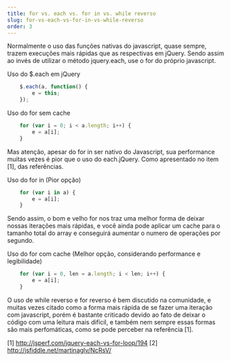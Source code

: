 ```yaml
---
title: for vs. each vs. for in vs. while reverso
slug: for-vs-each-vs-for-in-vs-while-reverso
order: 3
---
```


Normalmente o uso das funções nativas do javascript, quase sempre, trazem execuções mais rápidas que as 
respectivas em jQuery. Sendo assim ao invés de utilizar o método jquery.each, 
use o for do próprio javascript.

Uso do $.each em jQuery
```js
	$.each(a, function() {
		e = this;
	});
```

Uso do for sem cache
```js
	for (var i = 0; i < a.length; i++) {
		e = a[i];
	}
```

Mas atenção, apesar do for in ser nativo do Javascript, sua performance muitas vezes é pior que o uso do each.jQuery. Como apresentado no item [1], das referências.

Uso do for in (Pior opção)
```js
	for (var i in a) {
		e = a[i];
	}
```

Sendo assim, o bom e velho for nos traz uma melhor forma de deixar nossas iterações mais rápidas, e você ainda pode aplicar um cache para o tamanho total do array e conseguirá aumentar o numero de operações por segundo.

Uso do for com cache (Melhor opção, considerando performance e legibilidade)
```js
	for (var i = 0, len = a.length; i < len; i++) {
		e = a[i];
	}
```

O uso de while reverso e for reverso é bem discutido na comunidade, e muitas vezes citado como a forma
mais rápida de se fazer uma iteração com javascript, porém é bastante criticado devido ao fato de deixar o código com uma leitura mais difícil, e também nem sempre essas formas são mais perfomáticas, como se pode perceber na referência [1].

[1] http://jsperf.com/jquery-each-vs-for-loop/194
[2] http://jsfiddle.net/martinaglv/NcRsV/
